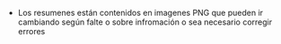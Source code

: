 - Los resumenes están contenidos en imagenes PNG que pueden ir cambiando según falte o sobre infromación o sea necesario corregir errores
